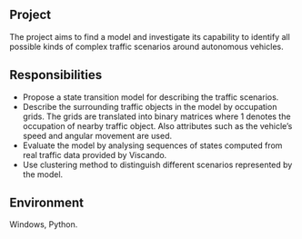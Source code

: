 ## Project
The project aims to find a model and investigate its capability to identify all possible kinds of complex traffic scenarios around autonomous vehicles.

## Responsibilities
- Propose a state transition model for describing the traffic scenarios.
- Describe the surrounding traffic objects in the model by occupation grids. The grids are translated into binary matrices where 1 denotes the occupation of nearby traffic object. Also attributes such as the vehicle’s speed and angular movement are used.
- Evaluate the model by analysing sequences of states computed from real traffic data provided by Viscando.
- Use clustering method to distinguish different scenarios represented by the model.

## Environment
Windows, Python.

